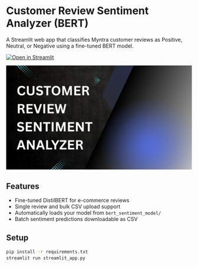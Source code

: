 # Customer Review Sentiment Analyzer (BERT)

A Streamlit web app that classifies Myntra customer reviews as Positive, Neutral, or Negative using a fine-tuned BERT model.

[![Open in Streamlit](https://static.streamlit.io/badges/streamlit_badge_black_white.svg)](https://cust-review-analyzer.streamlit.app/)

![App Preview](IMAGES/THUBMNAIL.png)


## Features
- Fine-tuned DistilBERT for e-commerce reviews
- Single review and bulk CSV upload support
- Automatically loads your model from `bert_sentiment_model/`
- Batch sentiment predictions downloadable as CSV

## Setup
```bash
pip install -r requirements.txt
streamlit run streamlit_app.py
